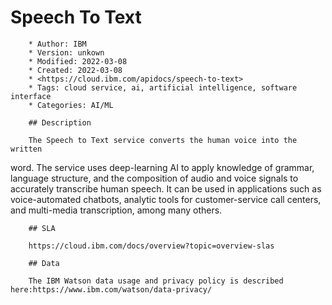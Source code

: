 # Speech To Text

        * Author: IBM
        * Version: unkown
        * Modified: 2022-03-08
        * Created: 2022-03-08
        * <https://cloud.ibm.com/apidocs/speech-to-text>
        * Tags: cloud service, ai, artificial intelligence, software interface
        * Categories: AI/ML

        ## Description

        The Speech to Text service converts the human voice into the written
word. The service uses deep-learning AI to apply knowledge of
grammar, language structure, and the composition of audio and voice
signals to accurately transcribe human speech. It can be used in
applications such as voice-automated chatbots, analytic tools for
customer-service call centers, and multi-media transcription, among
many others.


        ## SLA

        https://cloud.ibm.com/docs/overview?topic=overview-slas

        ## Data

        The IBM Watson data usage and privacy policy is described here:https://www.ibm.com/watson/data-privacy/
